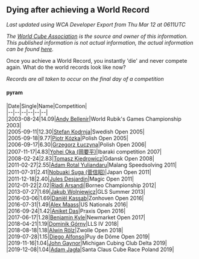 ## Dying after achieving a World Record 

*Last updated using WCA Developer Export from Thu Mar 12 at 0611UTC*

*The [World Cube Association](https://www.worldcubeassociation.org) is the source and owner of this information. This published information is not actual information, the actual information can be found [here](https://www.worldcubeassociation.org/results).*

Once you achieve a World Record, you instantly 'die' and never compete again. What do the world records look like now?

*Records are all taken to occur on the final day of a competition*

#### pyram

|Date|Single|Name|Competition|  
|--|--|--|--|--|--|  
|2003-08-24|14.09|[Andy Bellenir](https://www.worldcubeassociation.org/persons/2003BELL01)|World Rubik's Games Championship 2003|  
|2005-09-11|12.30|[Stefan Kodrnja](https://www.worldcubeassociation.org/persons/2004KODR01)|Swedish Open 2005|  
|2005-09-18|9.77|[Piotr Kózka](https://www.worldcubeassociation.org/persons/2005KOZK01)|Polish Open 2005|  
|2006-09-17|6.30|[Grzegorz Łuczyna](https://www.worldcubeassociation.org/persons/2005LUCZ01)|Polish Open 2006|  
|2007-11-17|4.83|[Yohei Oka (岡要平)](https://www.worldcubeassociation.org/persons/2006OKAY01)|Ibaraki competition 2007|  
|2008-02-24|2.83|[Tomasz Kiedrowicz](https://www.worldcubeassociation.org/persons/2006KIED01)|Gdansk Open 2008|  
|2011-02-27|2.55|[Adam Rotal Yuliandaru](https://www.worldcubeassociation.org/persons/2011YULI01)|Malang Speedsolving 2011|  
|2011-07-31|2.41|[Nobuaki Suga (菅信昭)](https://www.worldcubeassociation.org/persons/2007SUGA01)|Japan Open 2011|  
|2011-12-18|2.40|[Jules Desjardin](https://www.worldcubeassociation.org/persons/2010DESJ01)|Magic Open 2011|  
|2012-01-22|2.02|[Riadi Arsandi](https://www.worldcubeassociation.org/persons/2009ARSA01)|Borneo Championship 2012|  
|2013-07-27|1.69|[Jakub Wolniewicz](https://www.worldcubeassociation.org/persons/2012WOLN01)|GLS Summer 2013|  
|2016-03-06|1.69|[Daniël Kassab](https://www.worldcubeassociation.org/persons/2012KASS01)|Zonhoven Open 2016|  
|2016-07-31|1.49|[Alex Maass](https://www.worldcubeassociation.org/persons/2011MAAS01)|US Nationals 2016|  
|2016-09-24|1.42|[Aniket Das](https://www.worldcubeassociation.org/persons/2015DASA02)|Praxis Open 2016|  
|2017-06-17|1.28|[Benjamin Kyle](https://www.worldcubeassociation.org/persons/2016KYLE01)|Newmarket Open 2017|  
|2018-04-21|1.19|[Dominik Górny](https://www.worldcubeassociation.org/persons/2015GORN01)|LLS IV 2018|  
|2018-08-18|1.18|[Alwin Rölz](https://www.worldcubeassociation.org/persons/2016ROLZ01)|Zwolle Open 2018|  
|2019-07-28|1.15|[Diego Alfonso](https://www.worldcubeassociation.org/persons/2018ALFO01)|Puy de Dôme Open 2019|  
|2019-11-16|1.04|[John Gaynor](https://www.worldcubeassociation.org/persons/2017GAYN01)|Michigan Cubing Club Delta 2019|  
|2019-12-08|1.04|[Adam Jagła](https://www.worldcubeassociation.org/persons/2017JAGL01)|Santa Claus Cube Race Poland 2019|  
